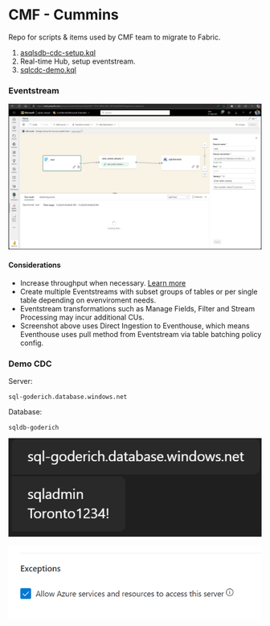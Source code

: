 # CMF - Cummins
Repo for scripts & items used by CMF team to migrate to Fabric. 

1. [asqlsdb-cdc-setup.kql](asqlsdb-cdc-setup.sql)
2. Real-time Hub, setup eventstream.
3. [sqlcdc-demo.kql](sqlcdc-demo.kql)


### Eventstream
![Eventstream1.png](Eventstream1.png "Eventstream1")
#### Considerations
- Increase throughput when necessary. [Learn more](https://learn.microsoft.com/fabric/real-time-intelligence/event-streams/configure-settings#event-throughput-setting)
- Create multiple Eventstreams with subset groups of tables or per single table depending on evenviroment needs.
- Eventstream transformations such as Manage Fields, Filter and Stream Processing may incur additional CUs.
- Screenshot above uses Direct Ingestion to Eventhouse, which means Eventhouse uses pull method from Eventstream via table batching policy config.


### Demo CDC
Server: 
```
sql-goderich.database.windows.net
```
Database: 
```
sqldb-goderich
```
![Demo Instance.png](AzureSQLDatabase-TestInstance-Adventureworks_LT.png "Demo Instance")

![AllowForFabric.png](AllowForFabric.png "Allow for Fabric")
